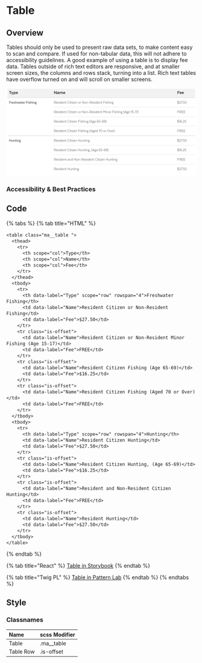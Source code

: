 # Table

## Overview

Tables should only be used to present raw data sets, to make content easy to scan and compare. If used for non-tabular data, this will not adhere to accessibility guidelines. A good example of using a table is to display fee data. Tables outside of rich text editors are responsive, and at smaller screen sizes, the columns and rows stack, turning into a list. Rich text tables have overflow turned on and will scroll on smaller screens.

![](../../.gitbook/assets/table.png)

### Accessibility & Best Practices

## Code

{% tabs %}
{% tab title="HTML" %}
```markup
<table class="ma__table ">
  <thead>
    <tr>
      <th scope="col">Type</th>
      <th scope="col">Name</th>
      <th scope="col">Fee</th>
    </tr>
  </thead>
  <tbody>
    <tr>
      <th data-label="Type" scope="row" rowspan="4">Freshwater Fishing</th>
      <td data-label="Name">Resident Citizen or Non-Resident Fishing</td>
      <td data-label="Fee">$27.50</td>
    </tr>
    <tr class="is-offset">
      <td data-label="Name">Resident Citizen or Non-Resident Minor Fishing (Age 15-17)</td>
      <td data-label="Fee">FREE</td>
    </tr>
    <tr class="is-offset">
      <td data-label="Name">Resident Citizen Fishing (Age 65-69)</td>
      <td data-label="Fee">$16.25</td>
    </tr>
    <tr class="is-offset">
      <td data-label="Name">Resident Citizen Fishing (Aged 70 or Over)</td>
      <td data-label="Fee">FREE</td>
    </tr>
  </tbody>
  <tbody>
    <tr>
      <th data-label="Type" scope="row" rowspan="4">Hunting</th>
      <td data-label="Name">Resident Citizen Hunting</td>
      <td data-label="Fee">$27.50</td>
    </tr>
    <tr class="is-offset">
      <td data-label="Name">Resident Citizen Hunting, (Age 65-69)</td>
      <td data-label="Fee">$16.25</td>
    </tr>
    <tr class="is-offset">
      <td data-label="Name">Resident and Non-Resident Citizen Hunting</td>
      <td data-label="Fee">FREE</td>
    </tr>
    <tr class="is-offset">
      <td data-label="Name">Resident Hunting</td>
      <td data-label="Fee">$27.50</td>
    </tr>
  </tbody>
</table>
```
{% endtab %}

{% tab title="React" %}
[Table in Storybook](https://mayflower.digital.mass.gov/react/?knob-href=%23&knob-info=&knob-List%20Item%200=This%20is%20a%20list%20item%20in%20an%20unordered%20list&knob-tableOptions.feeTable={"head"%3A{"rows"%3A[{"rowSpanOffset"%3Afalse%2C"cells"%3A[{"heading"%3Afalse%2C"colspan"%3A""%2C"rowspan"%3A""%2C"text"%3A"Type"}%2C{"heading"%3Atrue%2C"colspan"%3A""%2C"rowspan"%3A""%2C"text"%3A"Name"}%2C{"heading"%3Atrue%2C"colspan"%3A""%2C"rowspan"%3A""%2C"text"%3A"Fee"}]}]}%2C"bodies"%3A[{"rows"%3A[{"rowSpanOffset"%3Afalse%2C"cells"%3A[{"heading"%3Atrue%2C"colspan"%3A""%2C"rowspan"%3A"4"%2C"text"%3A"Freshwater%20Fishing"}%2C{"heading"%3Afalse%2C"colspan"%3A""%2C"rowspan"%3A""%2C"text"%3A"Resident%20Citizen%20or%20Non-Resident%20Fishing"}%2C{"heading"%3Afalse%2C"colspan"%3A""%2C"rowspan"%3A""%2C"text"%3A"%2427.50"}]}%2C{"rowSpanOffset"%3Atrue%2C"cells"%3A[{"heading"%3Afalse%2C"colspan"%3A""%2C"rowspan"%3A""%2C"text"%3A"Resident%20Citizen%20or%20Non-Resident%20Minor%20Fishing%20%28Age%2015-17%29"}%2C{"heading"%3Afalse%2C"colspan"%3A""%2C"rowspan"%3A""%2C"text"%3A"FREE"}]}%2C{"rowSpanOffset"%3Atrue%2C"cells"%3A[{"heading"%3Afalse%2C"colspan"%3A""%2C"rowspan"%3A""%2C"text"%3A"Resident%20Citizen%20Fishing%20%28Age%2065-69%29"}%2C{"heading"%3Afalse%2C"colspan"%3A""%2C"rowspan"%3A""%2C"text"%3A"%2416.25"}]}%2C{"rowSpanOffset"%3Atrue%2C"cells"%3A[{"heading"%3Afalse%2C"colspan"%3A""%2C"rowspan"%3A""%2C"text"%3A"Resident%20Citizen%20Fishing%20%28Aged%2070%20or%20Over%29"}%2C{"heading"%3Afalse%2C"colspan"%3A""%2C"rowspan"%3A""%2C"text"%3A"FREE"}]}]}%2C{"rows"%3A[{"rowSpanOffset"%3Afalse%2C"cells"%3A[{"heading"%3Atrue%2C"colspan"%3A""%2C"rowspan"%3A"4"%2C"text"%3A"Hunting"}%2C{"heading"%3Afalse%2C"colspan"%3A""%2C"rowspan"%3A""%2C"text"%3A"Resident%20Citizen%20Hunting"}%2C{"heading"%3Afalse%2C"colspan"%3A""%2C"rowspan"%3A""%2C"text"%3A"%2427.50"}]}%2C{"rowSpanOffset"%3Atrue%2C"cells"%3A[{"heading"%3Afalse%2C"colspan"%3A""%2C"rowspan"%3A""%2C"text"%3A"Resident%20Citizen%20Hunting%2C%20%28Age%2065-69%29"}%2C{"heading"%3Afalse%2C"colspan"%3A""%2C"rowspan"%3A""%2C"text"%3A"%2416.25"}]}%2C{"rowSpanOffset"%3Atrue%2C"cells"%3A[{"heading"%3Afalse%2C"colspan"%3A""%2C"rowspan"%3A""%2C"text"%3A"Resident%20and%20Non-Resident%20Citizen%20Hunting"}%2C{"heading"%3Afalse%2C"colspan"%3A""%2C"rowspan"%3A""%2C"text"%3A"FREE"}]}%2C{"rowSpanOffset"%3Atrue%2C"cells"%3A[{"heading"%3Afalse%2C"colspan"%3A""%2C"rowspan"%3A""%2C"text"%3A"Resident%20Hunting"}%2C{"heading"%3Afalse%2C"colspan"%3A""%2C"rowspan"%3A""%2C"text"%3A"%2427.50"}]}]}]}&knob-List%20Item%201=An%20unordered%20list%20is%20a%20list%20in%20which%20the%20sequence%20of%20items%20is%20not%20important.%20Sometimes%2C%20an%20unordered%20list%20is%20a%20bulleted%20list.%20And%20this%20is%20a%20long%20list%20item%20in%20an%20unordered%20list%20that%20can%20wrap%20onto%20a%20new%20line.&knob-List%20Item%202=Lists%20can%20be%20nested%20inside%20of%20each%20other&knob-List%20Item%203=This%20is%20the%20last%20list%20item&knob-Sub%20Item%200=This%20is%20a%20nested%20list%20item&knob-Sub%20Item%201=This%20is%20another%20nested%20list%20item%20in%20an%20unordered%20list&knob-linkText=Lorem%20ipsum%20dolor%20sit%20amet&selectedKind=atoms%2Ftable&selectedStory=Table&full=0&addons=1&stories=1&panelRight=0&addonPanel=storybooks%2Fstorybook-addon-knobs)
{% endtab %}

{% tab title="Twig PL" %}
[Table in Pattern Lab](https://mayflower.digital.mass.gov/?p=atoms-table)
{% endtab %}
{% endtabs %}

## Style

### Classnames

| **Name** | **scss Modifier** |
| :--- | :--- |
| Table | .ma\_\_table |
| Table Row | .is-offset |

